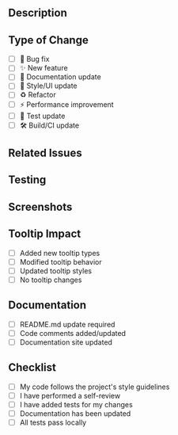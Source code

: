 ## Description
<!-- Describe your changes in detail -->

## Type of Change
<!-- Mark relevant items with an 'x' -->

- [ ] 🐛 Bug fix
- [ ] ✨ New feature
- [ ] 📝 Documentation update
- [ ] 🎨 Style/UI update
- [ ] ♻️ Refactor
- [ ] ⚡ Performance improvement
- [ ] 🧪 Test update
- [ ] 🛠️ Build/CI update

## Related Issues
<!-- Link related issues with "Closes #123" or "Part of #123" -->

## Testing
<!-- Describe the tests you added or how to test your changes -->

## Screenshots
<!-- If applicable, add screenshots to help explain your changes -->

## Tooltip Impact
<!-- If your changes affect tooltips, please answer these: -->

- [ ] Added new tooltip types
- [ ] Modified tooltip behavior
- [ ] Updated tooltip styles
- [ ] No tooltip changes

## Documentation
<!-- Note any documentation updates needed -->

- [ ] README.md update required
- [ ] Code comments added/updated
- [ ] Documentation site updated

## Checklist

- [ ] My code follows the project's style guidelines
- [ ] I have performed a self-review
- [ ] I have added tests for my changes
- [ ] Documentation has been updated
- [ ] All tests pass locally 